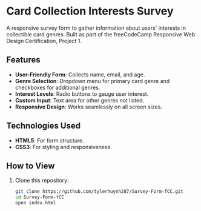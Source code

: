 # Card Collection Interests Survey
A responsive survey form to gather information about users' interests in collectible card genres. Built as part of the freeCodeCamp Responsive Web Design Certification, Project 1.

## Features
- **User-Friendly Form**: Collects name, email, and age.
- **Genre Selection**: Dropdown menu for primary card genre and checkboxes for additional genres.
- **Interest Levels**: Radio buttons to gauge user interest.
- **Custom Input**: Text area for other genres not listed.
- **Responsive Design**: Works seamlessly on all screen sizes.

## Technologies Used
- **HTML5**: For form structure.
- **CSS3**: For styling and responsiveness.

## How to View
1. Clone this repository:
   ```bash
   git clone https://github.com/tylerhuynh287/Survey-Form-fCC.git
   cd Survey-Form-fCC
   open index.html